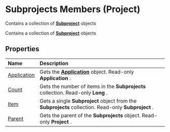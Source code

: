 
# Subprojects Members (Project)
Contains a collection of  **[Subproject](1a3b0d18-6464-a4f2-479f-710e19faffa8.md)** objects

Contains a collection of  **[Subproject](1a3b0d18-6464-a4f2-479f-710e19faffa8.md)** objects


## Properties



|**Name**|**Description**|
|:-----|:-----|
|[Application](ba8620ec-6380-94f0-a47d-faba9ba04fb4.md)|Gets the  **[Application](8eb91712-7784-a102-38c0-19bb056c27e9.md)** object. Read-only **Application** .|
|[Count](ddbbcd5b-3885-fae9-14ef-4854d9d3874f.md)|Gets the number of items in the  **Subprojects** collection. Read-only **Long** .|
|[Item](5044cc36-2e53-d424-c037-dbebe30d821a.md)|Gets a single  **Subproject** object from the **Subprojects** collection. Read-only **Subproject** .|
|[Parent](86af8044-cc92-fbf3-d98c-1d3b6ba7ca2a.md)|Gets the parent of the  **Subprojects** object. Read-only **Project** .|

